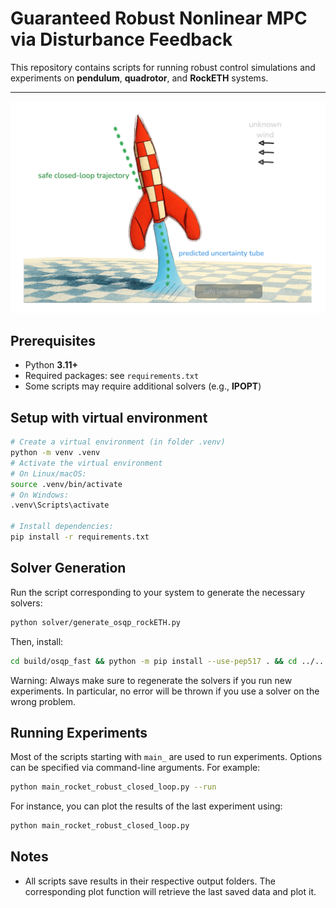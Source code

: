 # Guaranteed Robust Nonlinear MPC via Disturbance Feedback

This repository contains scripts for running robust control simulations and experiments on **pendulum**, **quadrotor**, and **RockETH** systems.  

---

![Robust MPC Diagram](tintin_dark.png)


## Prerequisites
- Python **3.11+**
- Required packages: see `requirements.txt`
- Some scripts may require additional solvers (e.g., **IPOPT**)


## Setup with virtual environment
```bash
# Create a virtual environment (in folder .venv)
python -m venv .venv
# Activate the virtual environment
# On Linux/macOS:
source .venv/bin/activate
# On Windows:
.venv\Scripts\activate

# Install dependencies:
pip install -r requirements.txt
```

## Solver Generation
Run the script corresponding to your system to generate the necessary solvers:
```bash
python solver/generate_osqp_rockETH.py
```
Then, install:
```bash
cd build/osqp_fast && python -m pip install --use-pep517 . && cd ../..
```

Warning:
Always make sure to regenerate the solvers if you run new experiments. In particular, no error will be thrown if you use a solver on the wrong problem.


## Running Experiments
Most of the scripts starting with `main_` are used to run experiments. Options can be specified via command-line arguments. For example:
```bash
python main_rocket_robust_closed_loop.py --run
```

For instance, you can plot the results of the last experiment using:
```bash
python main_rocket_robust_closed_loop.py
```

## Notes
- All scripts save results in their respective output folders. The corresponding plot function will retrieve the last saved data and plot it.





